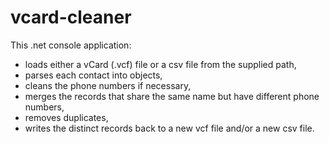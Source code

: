 # vcard-cleaner

This .net console application:
 * loads either a vCard (.vcf) file or a csv file from the supplied path, 
 * parses each contact into objects, 
 * cleans the phone numbers if necessary, 
 * merges the records that share the same name but have different phone numbers, 
 * removes duplicates, 
 * writes the distinct records back to a new vcf file and/or a new csv file.
